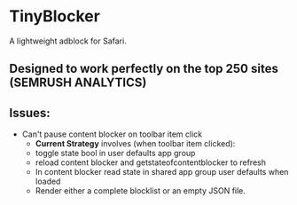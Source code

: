 # TinyBlocker
 A lightweight adblock for Safari.

## Designed to work perfectly on the top 250 sites (SEMRUSH ANALYTICS)

## Issues:
- Can't pause content blocker on toolbar item click
    - **Current Strategy** involves (when toolbar item clicked):
    - toggle state bool in user defaults app group 
    - reload content blocker and getstateofcontentblocker to refresh
    - In content blocker read state in shared app group user defaults when loaded
    - Render either a complete blocklist or an empty JSON file.


